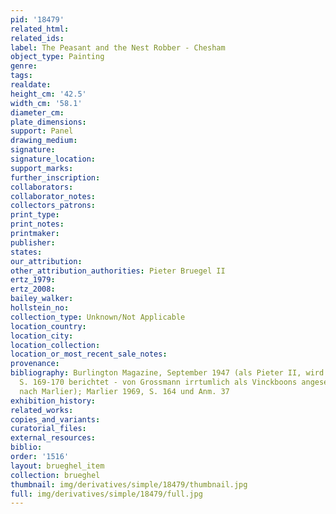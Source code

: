 ```yaml
---
pid: '18479'
related_html: 
related_ids: 
label: The Peasant and the Nest Robber - Chesham
object_type: Painting
genre: 
tags: 
realdate: 
height_cm: '42.5'
width_cm: '58.1'
diameter_cm: 
plate_dimensions: 
support: Panel
drawing_medium: 
signature: 
signature_location: 
support_marks: 
further_inscription: 
collaborators: 
collaborator_notes: 
collectors_patrons: 
print_type: 
print_notes: 
printmaker: 
publisher: 
states: 
our_attribution: 
other_attribution_authorities: Pieter Bruegel II
ertz_1979: 
ertz_2008: 
bailey_walker: 
hollstein_no: 
collection_type: Unknown/Not Applicable
location_country: 
location_city: 
location_collection: 
location_or_most_recent_sale_notes: 
provenance: 
bibliography: Burlington Magazine, September 1947 (als Pieter II, wird -- wie Grauls
  S. 169-170 berichtet - von Grossmann irrtumlich als Vinckboons angesehen - zietiert
  nach Marlier); Marlier 1969, S. 164 und Anm. 37
exhibition_history: 
related_works: 
copies_and_variants: 
curatorial_files: 
external_resources: 
biblio: 
order: '1516'
layout: brueghel_item
collection: brueghel
thumbnail: img/derivatives/simple/18479/thumbnail.jpg
full: img/derivatives/simple/18479/full.jpg
---
```

